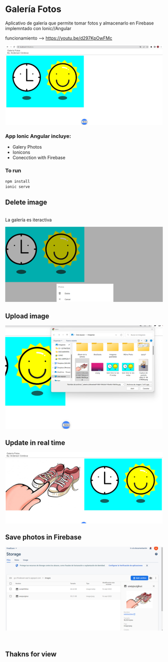 # Galería Fotos

Aplicativo de galería que permite tomar fotos y almacenarlo en Firebase implemntado con Ionic//Angular

funcionamiento --> https://youtu.be/d297KpOwFMc
<br />

![photo](./src/assets/photo1.png)
<br />

### App Ionic Angular incluye:

- Galery Photos
- Ionicons
- Conecction with Firebase

### To run

```javascript
npm install
ionic serve
```

## Delete image

<br />
La galería es iteractiva 
<br />

![DeletePhoto](./src/assets/photo2.png)
<br />

## Upload image

![photo3](./src/assets/photo3.png)
<br />

## Update in real time

![phot4](./src/assets/photo4.png)

## Save photos in Firebase

![photo5](./src/assets/photo5.png)

<br />

## Thakns for view
